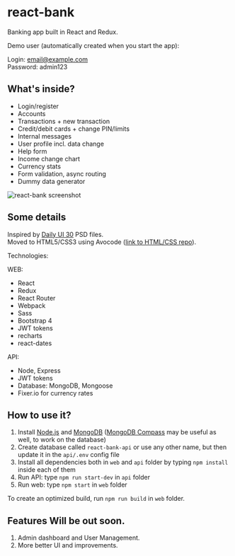 # react-bank

Banking app built in React and Redux.

Demo user (automatically created when you start the app):

Login: email@example.com<br />
Password: admin123

## What's inside?

* Login/register
* Accounts
* Transactions + new transaction
* Credit/debit cards + change PIN/limits
* Internal messages
* User profile incl. data change
* Help form
* Income change chart
* Currency stats
* Form validation, async routing
* Dummy data generator

![react-bank screenshot](screenshot.png?raw=true)

## Some details
Inspired by [Daily UI 30](https://symu.co/freebies/ui-kits-9/daily-ui-30-elements/) PSD files.<br />
Moved to HTML5/CSS3 using Avocode ([link to HTML/CSS repo](https://github.com/jurkian/daily-ui-30-html)).

Technologies:

WEB:
* React
* Redux
* React Router
* Webpack
* Sass
* Bootstrap 4
* JWT tokens
* recharts
* react-dates

API:
* Node, Express
* JWT tokens
* Database: MongoDB, Mongoose
* Fixer.io for currency rates

## How to use it?

1. Install [Node.js](https://nodejs.org/) and [MongoDB](https://www.mongodb.com/) ([MongoDB Compass](https://www.mongodb.com/products/compass) may be useful as well, to work on the database)
2. Create database called `react-bank-api` or use any other name, but then update it in the `api/.env` config file
3. Install all dependencies both in `web` and `api` folder by typing `npm install` inside each of them
4. Run API: type `npm run start-dev` in `api` folder
5. Run web: type `npm start` in `web` folder

To create an optimized build, run `npm run build` in `web` folder.

## Features Will be out soon.

1. Admin dashboard and User Management.
2. More better UI and improvements.
